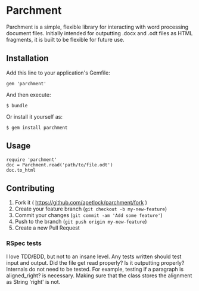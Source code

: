 # Parchment

Parchment is a simple, flexible library for interacting with word processing
document files. Initially intended for outputting .docx and .odt files as
HTML fragments, it is built to be flexible for future use.

## Installation

Add this line to your application's Gemfile:

    gem 'parchment'

And then execute:

    $ bundle

Or install it yourself as:

    $ gem install parchment

## Usage

    require 'parchment'
    doc = Parchment.read('path/to/file.odt')
    doc.to_html

## Contributing

1. Fork it ( https://github.com/apetlock/parchment/fork )
2. Create your feature branch (`git checkout -b my-new-feature`)
3. Commit your changes (`git commit -am 'Add some feature'`)
4. Push to the branch (`git push origin my-new-feature`)
5. Create a new Pull Request

### RSpec tests

I love TDD/BDD, but not to an insane level. Any tests written should test
input and output. Did the file get read properly? Is it outputting properly?
Internals do not need to be tested. For example, testing if a paragraph is
aligned_right? is necessary. Making sure that the class stores the alignment
as String 'right' is not.
